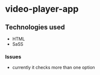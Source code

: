# video-player-app

## Technologies used
* HTML
* SaSS

### Issues
* currently it checks more than one option
